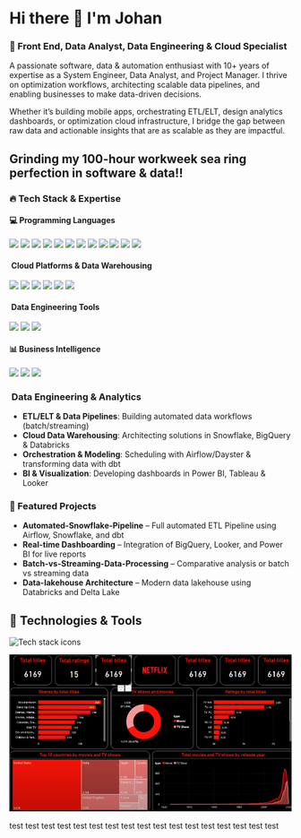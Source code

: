 # Hi there 👋 I'm Johan
### 🚀 Front End, Data Analyst, Data Engineering & Cloud Specialist

A passionate software, data & automation enthusiast with 10+ years of expertise as a System Engineer, Data Analyst, and Project Manager. I thrive on optimization workflows, architecting scalable data pipelines, and enabling businesses to make data-driven decisions.

Whether it’s building mobile apps, orchestrating ETL/ELT, design analytics dashboards, or optimization cloud infrastructure, I bridge the gap between raw data and actionable insights that are as scalable as they are impactful.

## Grinding my 100-hour workweek sea ring perfection in software & data!!



### 🔥 Tech Stack & Expertise

#### 💻 Programming Languages
<p align="left"> <img src="https://img.shields.io/badge/PHP-4F5B93?style=for-the-badge&logo=php&logoColor=white"> <img src="https://img.shields.io/badge/MySQL-4479A1?style=for-the-badge&logo=mysql&logoColor=white"> <img src="https://img.shields.io/badge/Python-3776AB?style=for-the-badge&logo=python&logoColor=white"> <img src="https://img.shields.io/badge/SQL-4479A1?style=for-the-badge&logo=postgresql&logoColor=white"> <img src="https://img.shields.io/badge/Java-007396?style=for-the-badge&logo=java&logoColor=white"> <img src="https://img.shields.io/badge/Shell_Scripting-4EAA25?style=for-the-badge&logo=gnu-bash&logoColor=white"> <img src="https://img.shields.io/badge/JavaScript-F7DF1E?style=for-the-badge&logo=javascript&logoColor=black"> <img src="https://img.shields.io/badge/TypeScript-3178C6?style=for-the-badge&logo=typescript&logoColor=white"> <img src="https://img.shields.io/badge/HTML-E34F26?style=for-the-badge&logo=html5&logoColor=white"> <img src="https://img.shields.io/badge/CSS-1572B6?style=for-the-badge&logo=css3&logoColor=white"> <img src="https://img.shields.io/badge/Vue.js-4FC08D?style=for-the-badge&logo=vue.js&logoColor=white"> <img src="https://img.shields.io/badge/React-61DAFB?style=for-the-badge&logo=react&logoColor=black"> </p>

#### ️ Cloud Platforms & Data Warehousing
<p align="left">
  <img src="https://img.shields.io/badge/Azure-0089D6?style=for-the-badge&logo=microsoft-azure&logoColor=white">
  <img src="https://img.shields.io/badge/GCP-4285F4?style=for-the-badge&logo=google-cloud&logoColor=white">
  <img src="https://img.shields.io/badge/Snowflake-29B5E8?style=for-the-badge&logo=snowflake&logoColor=white">
  <img src="https://img.shields.io/badge/BigQuery-4285F4?style=for-the-badge&logo=google-cloud&logoColor=white">
  <img src="https://img.shields.io/badge/Synapse_Analytics-0089D6?style=for-the-badge&logo=microsoft-azure&logoColor=white">
  <img src="https://img.shields.io/badge/Microsoft_Fabric-0078D4?style=for-the-badge&logo=microsoft&logoColor=white">
</p>

#### ️ Data Engineering Tools
<p align="left">
  <img src="https://img.shields.io/badge/dbt-FF694B?style=for-the-badge&logo=dbt&logoColor=white">
  <img src="https://img.shields.io/badge/Databricks-FF3621?style=for-the-badge&logo=databricks&logoColor=white">
  <img src="https://img.shields.io/badge/PostgreSQL-4169E1?style=for-the-badge&logo=postgresql&logoColor=white">
</p>

#### 📊 Business Intelligence
<p align="left">
  <img src="https://img.shields.io/badge/Power_BI-F2C811?style=for-the-badge&logo=powerbi&logoColor=black">
  <img src="https://img.shields.io/badge/Tableau-E97627?style=for-the-badge&logo=tableau&logoColor=white">
  <img src="https://img.shields.io/badge/Looker-4285F4?style=for-the-badge&logo=looker&logoColor=white">
</p>



### ️ Data Engineering & Analytics

- **ETL/ELT & Data Pipelines**: Building automated data workflows (batch/streaming)
- **Cloud Data Warehousing**: Architecting solutions in Snowflake, BigQuery & Databricks
- **Orchestration & Modeling**: Scheduling with Airflow/Dayster & transforming data with dbt
- **BI & Visualization**: Developing dashboards in Power BI, Tableau & Looker



### 📂 Featured Projects

- **Automated-Snowflake-Pipeline** – Full automated ETL Pipeline using Airflow, Snowflake, and dbt
- **Real-time Dashboarding** – Integration of BigQuery, Looker, and Power BI for live reports
- **Batch-vs-Streaming-Data-Processing** – Comparative analysis or batch vs streaming data
- **Data-lakehouse Architecture** – Modern data lakehouse using Databricks and Delta Lake

## 🔧 Technologies & Tools
<p align="left">
  <img src="https://skillicons.dev/icons?i=js,ts,react,nodejs,py,docker,aws,git" alt="Tech stack icons" />
</p>


![Data Dashboard](https://raw.githubusercontent.com/rimkahan888/probable-spork/main/dashboard.png)



test
test
test
test
test
test
test
test
test
test
test
test
test
test
test
test
test




